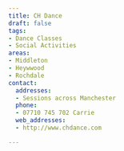 ```yaml
---
title: CH Dance
draft: false
tags:
- Dance Classes
- Social Activities
areas:
- Middleton
- Heywwood
- Rochdale
contact:
  addresses:
  - Sessions across Manchester
  phone:
  - 07710 745 702 Carrie
  web_addresses:
  - http://www.chdance.com

---
```


